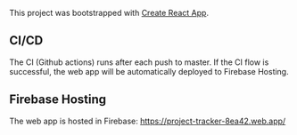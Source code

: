 This project was bootstrapped with [Create React App](https://github.com/facebook/create-react-app).

## CI/CD
The CI (Github actions) runs after each push to master. If the CI flow is successful, the web app will be automatically deployed to Firebase Hosting.

## Firebase Hosting
The web app is hosted in Firebase: https://project-tracker-8ea42.web.app/

